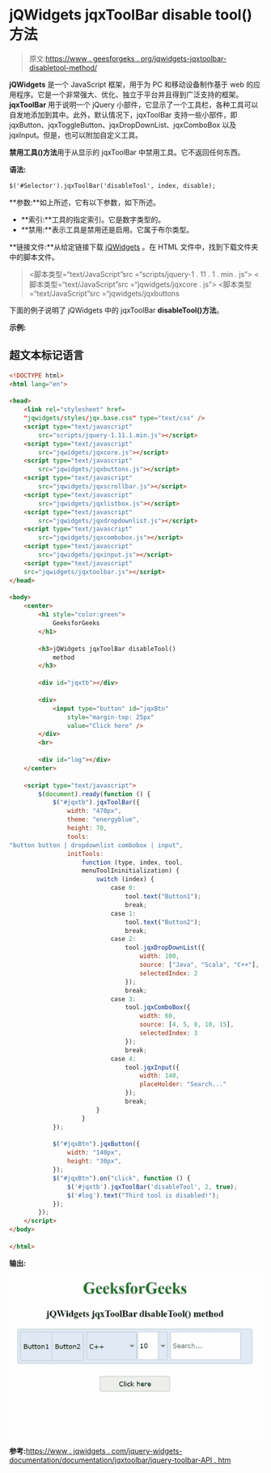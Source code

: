 # jQWidgets jqxToolBar disable tool()方法

> 原文:[https://www . geesforgeks . org/jqwidgets-jqxtoolbar-disabletool-method/](https://www.geeksforgeeks.org/jqwidgets-jqxtoolbar-disabletool-method/)

**jQWidgets** 是一个 JavaScript 框架，用于为 PC 和移动设备制作基于 web 的应用程序。它是一个非常强大、优化、独立于平台并且得到广泛支持的框架。 **jqxToolBar** 用于说明一个 jQuery 小部件，它显示了一个工具栏，各种工具可以自发地添加到其中。此外，默认情况下，jqxToolBar 支持一些小部件，即 jqxButton、jqxToggleButton、jqxDropDownList、jqxComboBox 以及 jqxInput。但是，也可以附加自定义工具。

**禁用工具()方法**用于从显示的 jqxToolBar 中禁用工具。它不返回任何东西。

**语法:**

```html
$('#Selector').jqxToolBar('disableTool', index, disable);
```

**参数:**如上所述，它有以下参数，如下所述。

*   **索引:**工具的指定索引。它是数字类型的。
*   **禁用:**表示工具是禁用还是启用。它属于布尔类型。

**链接文件:**从给定链接下载 [jQWidgets](https://www.jqwidgets.com/download/) 。在 HTML 文件中，找到下载文件夹中的脚本文件。

> <link rel="”stylesheet”" href="”jqwidgets/styles/jqx.base.css”" type="”text/css”">
> <脚本类型=“text/JavaScript”src =“scripts/jquery-1 . 11 . 1 . min . js”></脚本>
> <脚本类型=“text/JavaScript”src =“jqwidgets/jqxcore . js”></脚本>
> <脚本类型=“text/JavaScript”src =“jqwidgets/jqxbuttons

下面的例子说明了 jQWidgets 中的 jqxToolBar **disableTool()方法**。

**示例:**

## 超文本标记语言

```html
<!DOCTYPE html>
<html lang="en">

<head>
    <link rel="stylesheet" href=
    "jqwidgets/styles/jqx.base.css" type="text/css" />
    <script type="text/javascript" 
        src="scripts/jquery-1.11.1.min.js"></script>
    <script type="text/javascript" 
        src="jqwidgets/jqxcore.js"></script>
    <script type="text/javascript" 
        src="jqwidgets/jqxbuttons.js"></script>
    <script type="text/javascript" 
        src="jqwidgets/jqxscrollbar.js"></script>
    <script type="text/javascript" 
        src="jqwidgets/jqxlistbox.js"></script>
    <script type="text/javascript" 
        src="jqwidgets/jqxdropdownlist.js"></script>
    <script type="text/javascript" 
        src="jqwidgets/jqxcombobox.js"></script>
    <script type="text/javascript" 
        src="jqwidgets/jqxinput.js"></script>
    <script type="text/javascript" 
    src="jqwidgets/jqxtoolbar.js"></script>
</head>

<body>
    <center>
        <h1 style="color:green">
            GeeksforGeeks
        </h1>

        <h3>jQWidgets jqxToolBar disableTool()
            method
        </h3>

        <div id="jqxtb"></div>

        <div>
            <input type="button" id="jqxBtn" 
                style="margin-top: 25px" 
                value="Click here" />
        </div>
        <br>

        <div id="log"></div>
    </center>

    <script type="text/javascript">
        $(document).ready(function () {
            $("#jqxtb").jqxToolBar({
                width: "470px",
                theme: "energyblue",
                height: 70,
                tools: 
"button button | dropdownlist combobox | input",
                initTools:
                    function (type, index, tool, 
                    menuToolIninitialization) {
                        switch (index) {
                            case 0:
                                tool.text("Button1");
                                break;
                            case 1:
                                tool.text("Button2");
                                break;
                            case 2:
                                tool.jqxDropDownList({
                                    width: 100,
                                    source: ["Java", "Scala", "C++"],
                                    selectedIndex: 2
                                });
                                break;
                            case 3:
                                tool.jqxComboBox({
                                    width: 60,
                                    source: [4, 5, 8, 10, 15],
                                    selectedIndex: 3
                                });
                                break;
                            case 4:
                                tool.jqxInput({
                                    width: 140,
                                    placeHolder: "Search..."
                                });
                                break;
                        }
                    }
            });

            $("#jqxBtn").jqxButton({
                width: "140px",
                height: "30px",
            });
            $("#jqxBtn").on("click", function () {
                $('#jqxtb').jqxToolBar('disableTool', 2, true);
                $('#log').text("Third tool is disabled!");
            });
        });
    </script>
</body>

</html>
```

**输出:**

![](img/e7ca06588a0f31072cd87951b79a054a.png)

**参考:**[https://www . jqwidgets . com/jquery-widgets-documentation/documentation/jqxtoolbar/jquery-toolbar-API . htm](https://www.jqwidgets.com/jquery-widgets-documentation/documentation/jqxtoolbar/jquery-toolbar-api.htm)